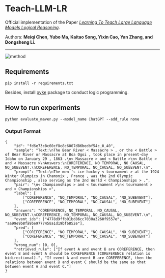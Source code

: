 # Teach-LLM-LR
Official implementation of the Paper [*Learning To Teach Large Language Models Logical Reasoning*](https://arxiv.org/abs/2310.09158).

Authors: **Meiqi Chen, Yubo Ma, Kaitao Song, Yixin Cao, Yan Zhang, and Dongsheng Li.**

---
![method](https://github.com/chenmeiqii/Teach-LLM-LR/assets/113371834/9c1e18d4-26a2-4ba7-9771-924ce7e78094)


## Requirements
```shell
pip install -r requirements.txt
```
Besides, install [pyke](https://pyke.sourceforge.net/) package to conduct logic programming.


## How to run experiments
```shell
python evaluate_maven.py --model_name ChatGPT --add_rule none
```

### Output Format
```JSON5
{
	"id": "fd6e73c8c60cf8c8c6007d86bedbf54c_0_40",
	"sample": "Text:\nThe Bear River < Massacre > , or the < Battle > of Bear River or Massacre at Boa Ogoi , took place in present-day Idaho on January 29 , 1863 .\n< Massacre > and < Battle >\n< Battle > and < Massacre >\nAnswers:\nCOREFERENCE, NO_TEMPORAL, NO_CAUSAL, NO_SUBEVENT.\nCOREFERENCE, NO_TEMPORAL, NO_CAUSAL, NO_SUBEVENT.\n",
	"prompt": "Text:\nThe men 's ice hockey < tournament > at the 1924 Winter Olympics in Chamonix , France , was the 2nd Olympic Championship , also serving as the 2nd World < Championships > .",
	"pair": "\n< Championships > and < tournament >\n< tournament > and < Championships >",
	"label": [
		["COREFERENCE", "NO_TEMPORAL", "NO_CAUSAL", "NO_SUBEVENT"],
		["COREFERENCE", "NO_TEMPORAL", "NO_CAUSAL", "NO_SUBEVENT"]
	],
	"answers": "COREFERENCE, NO_TEMPORAL, NO_CAUSAL, NO_SUBEVENT.\nCOREFERENCE, NO_TEMPORAL, NO_CAUSAL, NO_SUBEVENT.\n",
	"event_ids": ["4778d9ffb01bd86cc7030a3260f9557e", "aa99e9b8fa9be9777458a1d19bf6852e"],
	"pred": [
		["COREFERENCE", "NO_TEMPORAL", "NO_CAUSAL", "NO_SUBEVENT"],
		["COREFERENCE", "NO_TEMPORAL", "NO_CAUSAL", "NO_SUBEVENT"]
	],
	"wrong_num": [0, 0],
	"retrieved_rule": ["If event A and event B are COREFERENCE, then event B and event A should be COREFERENCE (COREFERENCE relation is bidirectional).", "If event A and event B are COREFERENCE, then the relations between event B and event C should be the same as that between event A and event C."]
}
```

